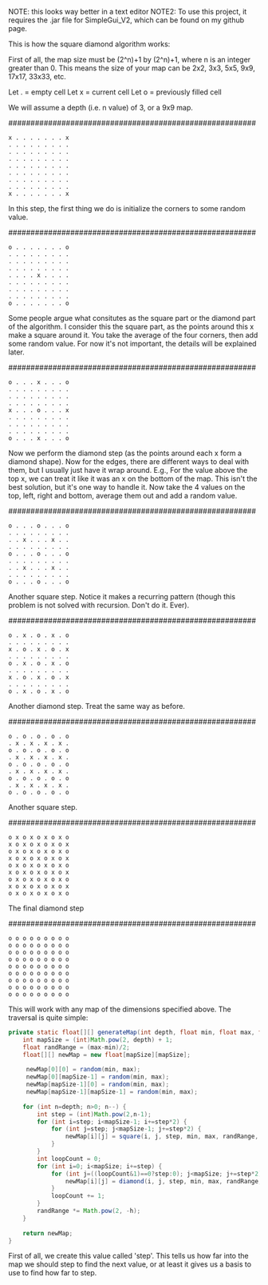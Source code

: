 NOTE: this looks way better in a text editor
NOTE2: To use this project, it requires the .jar file for SimpleGui_V2, which can be found on my github page.

This is how the square diamond algorithm works:

First of all, the map size must be (2^n)+1 by (2^n)+1, where n is an integer greater than 0. This means the size of your map can be 2x2, 3x3, 5x5, 9x9, 17x17, 33x33, etc.

Let . = empty cell
Let x = current cell
Let o = previously filled cell

We will assume a depth (i.e. n value) of 3, or a 9x9 map.

########################################################
```
x . . . . . . . x
. . . . . . . . .
. . . . . . . . .
. . . . . . . . .
. . . . . . . . .
. . . . . . . . .
. . . . . . . . .
. . . . . . . . .
x . . . . . . . x
```
In this step, the first thing we do is initialize the corners to some random value.

########################################################
```
o . . . . . . . o
. . . . . . . . .
. . . . . . . . .
. . . . . . . . .
. . . . x . . . .
. . . . . . . . .
. . . . . . . . .
. . . . . . . . .
o . . . . . . . o
```
Some people argue what consitutes as the square part or the diamond part of the algorithm. I consider this the square part, as the points around this x make a square around it. 
You take the average of the four corners, then add some random value. For now it's not important, the details will be explained later.

########################################################
```
o . . . x . . . o
. . . . . . . . .
. . . . . . . . .
. . . . . . . . .
x . . . o . . . x
. . . . . . . . .
. . . . . . . . .
. . . . . . . . .
o . . . x . . . o
```
Now we perform the diamond step (as the points around each x form a diamond shape). Now for the edges, there are different ways to deal with them, but I usually just have it wrap around. E.g., For the value above the top x, we can treat it like it was an x on the bottom of the map. This isn't the best solution, but it's one way to handle it. Now take the 4 values on the top, left, right and bottom, average them out and add a random value.

########################################################
```
o . . . o . . . o
. . . . . . . . .
. . x . . . x . .
. . . . . . . . .
o . . . o . . . o
. . . . . . . . .
. . x . . . x . .
. . . . . . . . .
o . . . o . . . o
```
Another square step. Notice it makes a recurring pattern (though this problem is not solved with recursion. Don't do it. Ever).

########################################################
```
o . x . o . x . o
. . . . . . . . .
x . o . x . o . x
. . . . . . . . .
o . x . o . x . o
. . . . . . . . .
x . o . x . o . x
. . . . . . . . .
o . x . o . x . o
```
Another diamond step. Treat the same way as before.

########################################################
```
o . o . o . o . o
. x . x . x . x .
o . o . o . o . o
. x . x . x . x .
o . o . o . o . o
. x . x . x . x .
o . o . o . o . o
. x . x . x . x .
o . o . o . o . o
```
Another square step.

########################################################
```
o x o x o x o x o
x o x o x o x o x
o x o x o x o x o
x o x o x o x o x
o x o x o x o x o
x o x o x o x o x
o x o x o x o x o
x o x o x o x o x
o x o x o x o x o
```
The final diamond step

########################################################
```
o o o o o o o o o
o o o o o o o o o
o o o o o o o o o
o o o o o o o o o
o o o o o o o o o
o o o o o o o o o
o o o o o o o o o
o o o o o o o o o
o o o o o o o o o
```
This will work with any map of the dimensions specified above. The traversal is quite simple: 

```java
private static float[][] generateMap(int depth, float min, float max, float h) {	
	int mapSize = (int)Math.pow(2, depth) + 1;
	float randRange = (max-min)/2;
	float[][] newMap = new float[mapSize][mapSize];
	
	 newMap[0][0] = random(min, max);
	 newMap[0][mapSize-1] = random(min, max);
	 newMap[mapSize-1][0] = random(min, max);
	 newMap[mapSize-1][mapSize-1] = random(min, max);
	
	for (int n=depth; n>0; n--) {
		int step = (int)Math.pow(2,n-1);
		for (int i=step; i<mapSize-1; i+=step*2) {
			for (int j=step; j<mapSize-1; j+=step*2) {
				newMap[i][j] = square(i, j, step, min, max, randRange, newMap);
			}
		}
		int loopCount = 0;
		for (int i=0; i<mapSize; i+=step) {
			for (int j=((loopCount&1)==0?step:0); j<mapSize; j+=step*2) {
				newMap[i][j] = diamond(i, j, step, min, max, randRange, newMap);
			}
			loopCount += 1;
		}
		randRange *= Math.pow(2, -h);
	}
	
	return newMap;
}
```
First of all, we create this value called 'step'. This tells us how far into the map we should step to find the next value, or at least it gives us a basis to use to find how far to step.